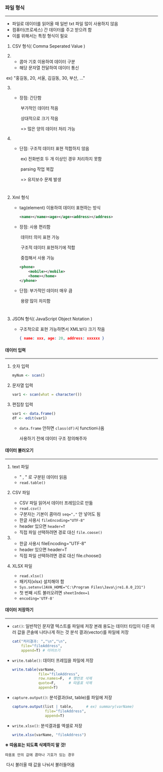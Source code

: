 ### 파일 형식

---

- 파일로 데이터를 읽어올 때 일반 txt 파일 많이 사용하지 않음
- 컴퓨터(프로세스) 간 데이터를 주고 받으려 함
- 이를 위해서는 특정 형식이 필요

 

1. CSV 형식( Comma Seperated Value )

2. - 콤마 기호 이용하여 데이터 구분
   - 해당 문자열 전달하여 데이터 통신
   

  ​		ex) "홍길동, 20, 서울, 김길동, 30, 부산, ..."

3. - 장점: 간단함

     ​		부가적인 데이터 적음

     ​		상대적으로 크기 작음

     ​			=> 많은 양의 데이터 처리 가능

4. - 단점: 구조적 데이터 표현 적합하지 않음

     ​		ex) 전화번호 두 개 이상인 경우 처리하지 못함

     ​		parsing 작업 복잡

     ​			=> 유지보수 문제 발생

#

2. Xml 형식

   - tag(element) 이용하여 데이터 표현하는 방식

     ```xml
     <name></name><age></age><address></address>
     ```

   - 장점: 사용 편리함

     ​		 데이터 의미 표현 가능 

     ​		 구조적 데이터 표현하기에 적합

     ​		 중첩해서 사용 가능

     ```xml
     <phone>
         <mobile></mobile>
         <home></home>
     </phone>
     ```

   - 단점: 부가적인 데이터 매우 큼

     ​		  용량 많이 차지함

#

3. JSON 형식( JavaScript Object Notation )

   - 구조적으로 표현 가능하면서 XML보다 크기 작음

     ```json
     { name: xxx, age: 20, address: xxxxxx }
     ```

      


#### 데이터 입력

---

1. 숫자 입력

   ```r
   myNum <- scan()
   ```



2. 문자열 입력

   ```r
   var1 <- scan(what = character())
   ```

   

3. 편집창 입력

   ```r
   var1 <- data.frame() 
   df <- edit(var1)
   ```

   - `data.frame` 안하면 `class(df)`시 function나옴

     사용하기 전에 데이터 구조 정의해주자 

 

#### 데이터 불러오기

---

1. text 파일
   - " , " 로 구분된 데이터 읽음
   - `read.table()`




2. CSV 파일
   - CSV 파일 읽어서 데이터 프레임으로 만듦
   - `read.csv()`
   - 구분자는 기본이 콤마라 `seq=","` 안 넣어도 됨
   - 한글 사용시 `fileEncoding="UTF-8"`
   - header 있으면 `header=T`
   - 직접 파일 선택하려면 경로 대신 `file.coose()`

2. - 한글 사용시 fileEncoding="UTF-8"
   - header 있으면 header=T
   - 직접 파일 선택하려면 경로 대신 file.choose()

 

1. XLSX 파일

   - `read.xlsx()`
   - 패키지(xlsx) 설치해야 함
   - `Sys.setenv(JAVA_HOME="C:\Program Files\Java\jre1.8.0_231")`
   - 첫 번째 시트 불러오려면 `sheetIndex=1`
   - `encoding='UTF-8'`

   

#### 데이터 저장하기

---

- `cat()`: 일반적인 문자열 텍스트를 파일에 저장
  본래 용도는 데이터 타입이 다른 여러 값을 콘솔에 나타나게 하는 것
  분석 결과(vector)를 파일에 저장

  ```r
  cat("처리결과: ","\n","\n",
      file="fileAddress",
      append=T) # 이어쓰기
  ```

  

- `write.table()`: 데이터 프레임을 파일에 저장

  ```R
  write.table(varName,
              file="fileAddress",
              row.names=F,  # 행번호 삭제
              quote=F,      # 따옴표 삭제
              append=T)
  ```

  

- `capture.output()`: 분석결과(list, table)를 파일에 저장

  ```r
  capture.output(list | table,      # ex) summary(varName)
                 file="fileAddress",
                 append=T)
  ```

  

- `write.xlsx()`: 분석결과를 엑셀로 저장

  ```r
  write.xlsx(varName, "fileAddress")
  ```

  

**※ 따옴표는 되도록 삭제하지 말 것!**

 	따옴표 안의 값에 콤마나 기호가 있는 경우

​	다시 불러올 때 값을 나눠서 불러들어옴

